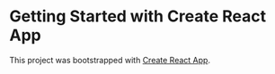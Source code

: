 # Getting Started with Create React App

This project was bootstrapped with [Create React App](https://github.com/facebook/create-react-app).

